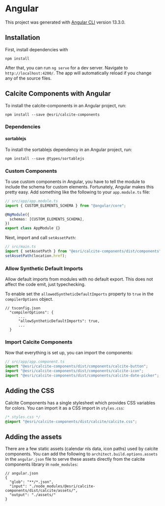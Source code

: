 # Angular

This project was generated with [Angular CLI](https://github.com/angular/angular-cli) version 13.3.0.

## Installation

First, install dependencies with

```
npm install
```

After that, you can run `ng serve` for a dev server. Navigate to `http://localhost:4200/`. The app will automatically reload if you change any of the source files.

## Calcite Components with Angular

To install the calcite-components in an Angular project, run:

```
npm install --save @esri/calcite-components
```

### Dependencies

#### sortablejs  
To install the sortablejs dependency in an Angular project, run:  

```
npm install --save @types/sortablejs
```

### Custom Components  
To use custom components in Angular, you have to tell the module to include the schema for custom elements. Fortunately, Angular makes this pretty easy. Add something like the following to your `app.module.ts` file:

```ts
// src/app/app.module.ts
import { CUSTOM_ELEMENTS_SCHEMA } from "@angular/core";

@NgModule({
  schemas: [CUSTOM_ELEMENTS_SCHEMA],
})
export class AppModule {}
```

Next, import and call `setAssetPath`:

```ts
// src/main.ts
import { setAssetPath } from "@esri/calcite-components/dist/components";
setAssetPath(location.href);
```

### Allow Synthetic Default Imports
Allow default imports from modules with no default export. This does not affect the code emit, just typechecking. 

To enable set the `allowedSyntheticDefaultImports` property to `true` in the `compilerOptions` object.

```
// tsconfig.json
  "compilerOptions": {
      ...
      "allowSyntheticDefaultImports": true,
      ...
  }
```

### Import Calcite Components
Now that everything is set up, you can import the components:

```ts
// src/app/app.component.ts
import "@esri/calcite-components/dist/components/calcite-button";
import "@esri/calcite-components/dist/components/calcite-icon";
import "@esri/calcite-components/dist/components/calcite-date-picker";
```

## Adding the CSS

Calcite Components has a single stylesheet which provides CSS variables for colors. You can import it as a CSS import in `styles.css`:

```css
/* styles.css */
@import "@esri/calcite-components/dist/calcite/calcite.css";
```

## Adding the assets

There are a few static assets (calendar nls data, icon paths) used by calcite components. You can add the following to `architect.build.options.assets` in the `angular.json` file to serve these assets directly from the calcite components library in `node_modules`:

```
// angular.json
{
  "glob": "**/*.json",
  "input": "./node_modules/@esri/calcite-components/dist/calcite/assets/",
  "output": "./assets/"
}
```
